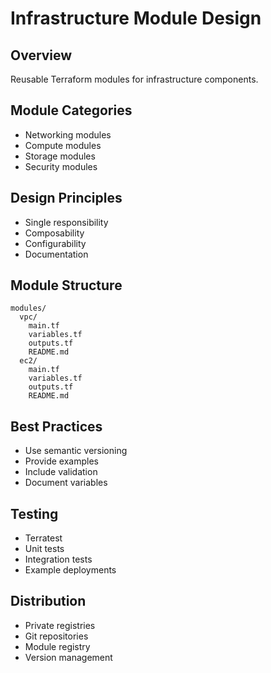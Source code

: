 # Infrastructure Module Design

## Overview
Reusable Terraform modules for infrastructure components.

## Module Categories
- Networking modules
- Compute modules
- Storage modules
- Security modules

## Design Principles
- Single responsibility
- Composability
- Configurability
- Documentation

## Module Structure
```
modules/
  vpc/
    main.tf
    variables.tf
    outputs.tf
    README.md
  ec2/
    main.tf
    variables.tf
    outputs.tf
    README.md
```

## Best Practices
- Use semantic versioning
- Provide examples
- Include validation
- Document variables

## Testing
- Terratest
- Unit tests
- Integration tests
- Example deployments

## Distribution
- Private registries
- Git repositories
- Module registry
- Version management
